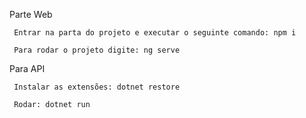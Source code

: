 Parte Web

     Entrar na parta do projeto e executar o seguinte comando: npm i
     
     Para rodar o projeto digite: ng serve

Para API

     Instalar as extensões: dotnet restore
     
     Rodar: dotnet run
